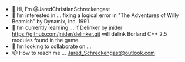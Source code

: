 - 👋 Hi, I’m @JaredChristianSchreckengast
- 👀 I’m interested in ... fixing a logical error in "The Adventures of Willy Beamish" by Dynamix, Inc. 1991
- 🌱 I’m currently learning ... if Delinker by jnider https://github.com/jnider/delinker.git will delink Borland C++ 2.5 modules found in the game.
- 💞️ I’m looking to collaborate on ...
- 📫 How to reach me ... Jared_Schreckengast@outlook.com

<!---
JaredChristianSchreckengast/JaredChristianSchreckengast is a ✨ special ✨ repository because its `README.md` (this file) appears on your GitHub profile.
You can click the Preview link to take a look at your changes.
--->
